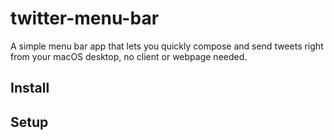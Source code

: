 # twitter-menu-bar

A simple menu bar app that lets you quickly compose and send tweets right from your macOS desktop, no client or webpage needed.

## Install
## Setup
